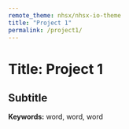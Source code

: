 ```yaml
---
remote_theme: nhsx/nhsx-io-theme
title: "Project 1"
permalink: /project1/
---
```


# Title: Project 1
## Subtitle

**Keywords:** word, word, word
